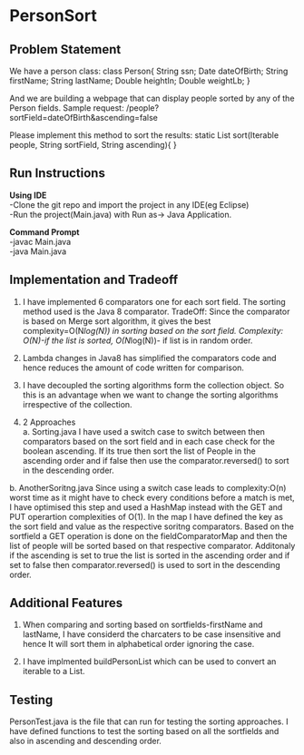 # PersonSort

Problem Statement
-----------
We have a person class:
class Person{ String ssn; Date dateOfBirth; String firstName; String lastName; Double heightIn; Double weightLb; }

And we are building a webpage that can display people sorted by any of the Person fields.
Sample request: /people?sortField=dateOfBirth&ascending=false

Please implement this method to sort the results:
static List sort(Iterable people, String sortField, String ascending){ }

Run Instructions
-----------
**Using IDE <br />**
-Clone the git repo and import the project in any IDE(eg Eclipse)<br />
-Run the project(Main.java) with Run as-> Java Application.<br />

**Command Prompt<br />**
-javac Main.java<br />
-java Main.java<br />


Implementation and Tradeoff
-----------
1. I have implemented 6 comparators one for each sort field.
The sorting method used is the Java 8 comparator.
TradeOff: Since the comparator is based on Merge sort algorithm, it gives the best complexity=O(N*log(N)) in sorting based on the sort field.
Complexity: O(N)-if the list is sorted, O(N*log(N))- if list is in random order.

2. Lambda changes in Java8 has simplified the comparators code and hence reduces the amount of code written for comparison.

3. I have decoupled the sorting algorithms form the collection object. So this is an advantage when we want to change the sorting algorithms irrespective of the collection.

4. 2 Approaches<br/>
a. Sorting.java
I have used a switch case to switch between then comparators based on the sort field and in each case check for the boolean   ascending. If its true then sort the list of People in the ascending order and if false then use the comparator.reversed()     to sort in the descending order.

b. AnotherSoritng.java
Since using a switch case leads to complexity:O(n) worst time as it might have to check every conditions before a match is     met, I have optimised this step and used a HashMap instead with the GET and PUT operartion complexities of O(1). 
In the map I have defined the key as the sort field and value as the respective soritng comparators.
Based on the sortfield a GET operation is done on the fieldComparatorMap and then the list of people will be sorted based on   that respective comparator.
Additonaly if the ascending is set to true the list is sorted in the ascending order and if set to false then 
comparator.reversed() is used to sort in the descending order.


Additional Features
-----------
1. When comparing and sorting based on sortfields-firstName and lastName, I have considerd the charcaters to be case insensitive and hence It will sort them in alphabetical order ignoring the case.

2. I have implmented buildPersonList which can be used to convert an iterable to a List.


Testing
-----------
PersonTest.java is the file that can run for testing the sorting approaches.
I have defined functions to test the sorting based on all the sortfields and also in ascending and descending order.

